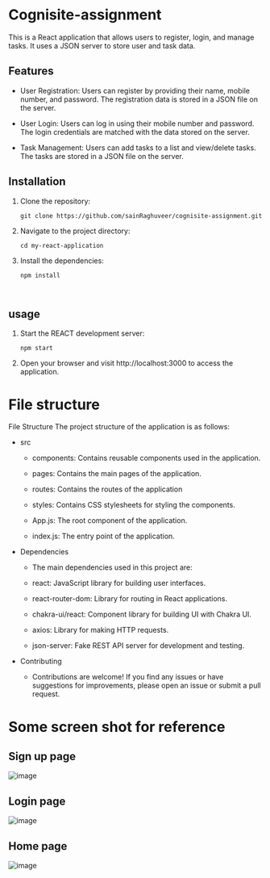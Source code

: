 # Cognisite-assignment

This is a React application that allows users to register, login, and manage tasks. It uses a JSON server to store user and task data.

## Features

- User Registration: Users can register by providing their name, mobile number, and password. The registration data is stored in a JSON file on the server.

- User Login: Users can log in using their mobile number and password. The login credentials are matched with the data stored on the server.

- Task Management: Users can add tasks to a list and view/delete tasks. The tasks are stored in a JSON file on the server.

## Installation

1. Clone the repository:

   ```shell
   git clone https://github.com/sainRaghuveer/cognisite-assignment.git

2. Navigate to the project directory:
   ```shell
   cd my-react-application

3. Install the dependencies:
   ```shell
   npm install

 
## usage
1. Start the REACT development server:
   ```shell 
   npm start

2. Open your browser and visit http://localhost:3000 to access the application.


# File structure

File Structure
The project structure of the application is as follows:

- src
  - components: Contains reusable components used in the application.

  - pages: Contains the main pages of the application.

  - routes: Contains the routes of the application

  - styles: Contains CSS stylesheets for styling the components.

  - App.js: The root component of the application.

  - index.js: The entry point of the application.

- Dependencies
  - The main dependencies used in this project are:

  -  react: JavaScript library for building user interfaces.

  -  react-router-dom: Library for routing in React applications.

  -  chakra-ui/react: Component library for building UI with Chakra UI.

  -  axios: Library for making HTTP requests.

  -  json-server: Fake REST API server for development and testing.

- Contributing
  -  Contributions are welcome! If you find any issues or have suggestions for improvements, please open an issue or submit a pull request.


 # Some screen shot for reference 

## Sign up page
<img src="https://github.com/sainRaghuveer/cognisite-assignment/assets/112657812/e6459b0e-cc4f-475b-a392-2b341a3cca36" alt="image"/>

## Login page
<img src="https://github.com/sainRaghuveer/cognisite-assignment/assets/112657812/dc04443b-b837-403b-a58d-6ccfbf673282" alt="image"/>

## Home page
<img src="https://github.com/sainRaghuveer/cognisite-assignment/assets/112657812/cafcbad0-e4b1-4c88-9973-4fe065b76ad0" alt="image"/>

